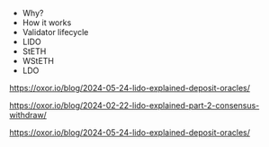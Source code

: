 - Why?
- How it works
- Validator lifecycle
- LIDO
- StETH
- WStETH
- LDO

https://oxor.io/blog/2024-05-24-lido-explained-deposit-oracles/

https://oxor.io/blog/2024-02-22-lido-explained-part-2-consensus-withdraw/

https://oxor.io/blog/2024-05-24-lido-explained-deposit-oracles/
